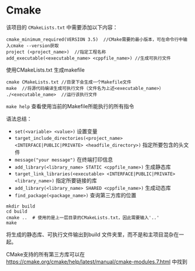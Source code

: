 # **Cmake** 

该项目的 `CMakeLists.txt` 中需要添加以下内容：

```
cmake_minimum_required(VERSION 3.5)  //CMake需要的最小版本，可在命令行中输入cmake --version获取
project (<project_name>)  //指定工程名称
add_executable(<executable_name> <cppfile_name>) //生成可执行文件
```

使用CMakeLists.txt 生成makefile

```
cmake CMakeLists.txt //目录下会生成一个Makefile文件
make  //将源代码编译生成可执行文件（文件名为上述<executable_name>）
./<executable_name>  //运行该执行文件
```

`make help` 查看使用当前的Makefile所能执行的所有指令



语法总结：

- `set(<variable> <value>)` 设置变量
- `target_include_directories(<project_name> <INTERFACE|PUBLIC|PRIVATE> <headfile_directory>)` 指定所要包含的头文件
- `message("your message")` 在终端打印信息
- `add_library(<library_name> STATIC <cppfile_name>)` 生成静态库
- `target_link_libraries(<executable> <INTERFACE|PUBLIC|PRIVATE> <library_name>)` 指定所要链接的库
- `add_library(<library_name> SHARED <cppfile_name>)` 生成动态库
- `find_package(<package_name>)` 查询第三方库的位置

```
mkdir build
cd build
cmake ..  # 使用的是上一层目录的CMakeLists.txt，因此需要输入'..'
make
```

将生成的静态库、可执行文件输出到build 文件夹里，而不是和主项目混杂在一起。



CMake支持的所有第三方库可以在 https://cmake.org/cmake/help/latest/manual/cmake-modules.7.html 中找到